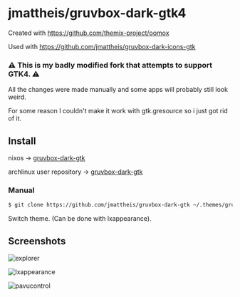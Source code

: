 # jmattheis/gruvbox-dark-gtk4

Created with https://github.com/themix-project/oomox

Used with https://github.com/jmattheis/gruvbox-dark-icons-gtk

### ⚠️ This is my badly modified fork that attempts to support GTK4. ⚠️
All the changes were made manually and some apps will probably still look weird.

For some reason I couldn't make it work with gtk.gresource so i just got rid of it.

## Install

nixos -> [gruvbox-dark-gtk](https://github.com/NixOS/nixpkgs/blob/master/pkgs/data/themes/gruvbox-dark-gtk/default.nix)

archlinux user repository -> [gruvbox-dark-gtk](https://aur.archlinux.org/packages/gruvbox-dark-gtk/)

### Manual

```bash
$ git clone https://github.com/jmattheis/gruvbox-dark-gtk ~/.themes/gruvbox-dark-gtk
```
Switch theme. (Can be done with lxappearance).

## Screenshots

![explorer](.github/explorer.png)

![lxappearance](.github/lxappearance.png)

![pavucontrol](.github/pavucontrol.png)
